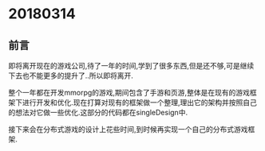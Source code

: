 # 20180314
## 前言
即将离开现在的游戏公司,待了一年的时间,学到了很多东西,但是还不够,可是继续下去也不能更多的提升了..所以即将离开.  

整个一年都在开发mmorpg的游戏,期间包含了手游和页游,整体是在现有的游戏框架下进行开发和优化.现在打算对现有的框架做一个整理,理出它的架构并按照自己的想法对它做一些优化.这部分的代码都在singleDesign中.

接下来会在分布式游戏的设计上花些时间,到时候再实现一个自己的分布式游戏框架.
